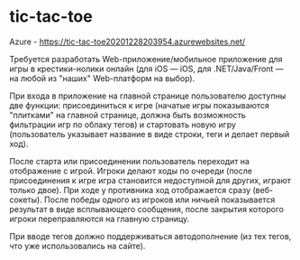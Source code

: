 # tic-tac-toe
Azure - https://tic-tac-toe20201228203954.azurewebsites.net/

Требуется разработать Web-приложение/мобильное приложение для игры в крестики-нолики онлайн (для iOS — iOS, для .NET/Java/Front — на любой из "наших" Web-платформ на выбор).

При входа в приложение на главной странице пользователю доступны две функции: присоединиться к игре (начатые игры показываются "плитками" на главной странице, должна быть возможность фильтрации игр по облаку тегов) и стартовать новую игру (пользователь указывает название в виде строки, теги и делает первый ход).

После старта или присоединении пользователь переходит на отображение с игрой. Игроки делают ходы по очереди (после присоединения к игре игра становится недоступной для других, играют только двое). При ходе у противника ход отображается сразу (веб-сокеты). После победы одного из игроков или ничьей показывается результат в виде всплывающего сообщения, после закрытия которого игроки переправляются на главную страницу.

При вводе тегов должно поддерживаться автодополнение (из тех тегов, что уже использовались на сайте).
